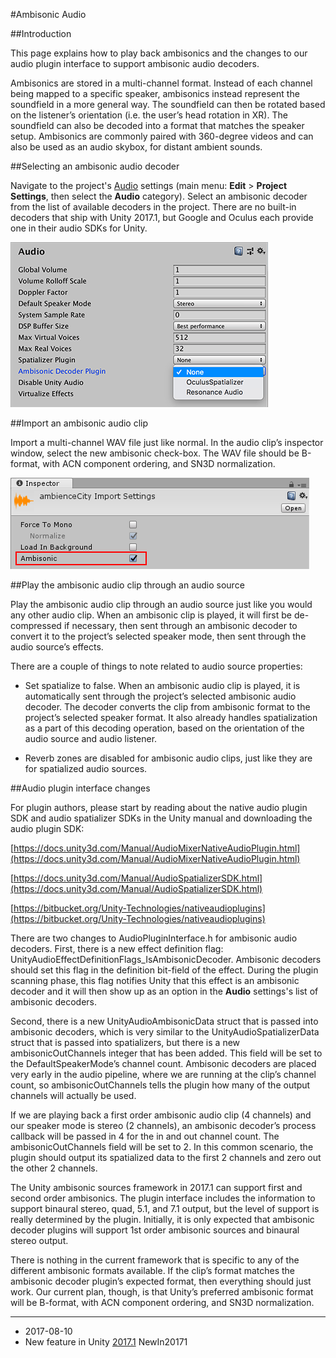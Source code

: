 #Ambisonic Audio

##Introduction

This page explains how to play back ambisonics and the changes to our audio plugin interface to support ambisonic audio decoders.

Ambisonics are stored in a multi-channel format. Instead of each channel being mapped to a specific speaker, ambisonics instead represent the soundfield in a more general way. The soundfield can then be rotated based on the listener’s orientation (i.e. the user’s head rotation in XR). The soundfield can also be decoded into a format that matches the speaker setup. Ambisonics are commonly paired with 360-degree videos and can also be used as an audio skybox, for distant ambient sounds.

 

##Selecting an ambisonic audio decoder

Navigate to the project's [Audio](class-AudioManager) settings (main menu: **Edit** > **Project Settings**, then select the **Audio** category). Select an ambisonic decoder from the list of available decoders in the project. There are no built-in decoders that ship with Unity 2017.1, but Google and Oculus each provide one in their audio SDKs for Unity.

![Ambisonic options in the Audio settings](../uploads/Main/AmbisonicAudioSettings.png)


##Import an ambisonic audio clip

Import a multi-channel WAV file just like normal. In the audio clip’s inspector window, select the new ambisonic check-box. The WAV file should be B-format, with ACN component ordering, and SN3D normalization.

![The Ambisonic checkbox in the audio clip inspector](../uploads/Main/AmbisonicAudioClipInspector.png)


##Play the ambisonic audio clip through an audio source

Play the ambisonic audio clip through an audio source just like you would any other audio clip. When an ambisonic clip is played, it will first be de-compressed if necessary, then sent through an ambisonic decoder to convert it to the project’s selected speaker mode, then sent through the audio source’s effects.

 There are a couple of things to note related to audio source properties:

* Set spatialize to false. When an ambisonic audio clip is played, it is automatically sent through the project’s selected ambisonic audio decoder. The decoder converts the clip from ambisonic format to the project’s selected speaker format. It also already handles spatialization as a part of this decoding operation, based on the orientation of the audio source and audio listener.

* Reverb zones are disabled for ambisonic audio clips, just like they are for spatialized audio sources.


##Audio plugin interface changes

For plugin authors, please start by reading about the native audio plugin SDK and audio spatializer SDKs in the Unity manual and downloading the audio plugin SDK:

[https://docs.unity3d.com/Manual/AudioMixerNativeAudioPlugin.html](https://docs.unity3d.com/Manual/AudioMixerNativeAudioPlugin.html)

[https://docs.unity3d.com/Manual/AudioSpatializerSDK.html](https://docs.unity3d.com/Manual/AudioSpatializerSDK.html)

[https://bitbucket.org/Unity-Technologies/nativeaudioplugins](https://bitbucket.org/Unity-Technologies/nativeaudioplugins)


There are two changes to AudioPluginInterface.h for ambisonic audio decoders. First, there is a new effect definition flag: UnityAudioEffectDefinitionFlags_IsAmbisonicDecoder. Ambisonic decoders should set this flag in the definition bit-field of the effect. During the plugin scanning phase, this flag notifies Unity that this effect is an ambisonic decoder and it will then show up as an option in the **Audio** settings's list of ambisonic decoders.

Second, there is a new UnityAudioAmbisonicData struct that is passed into ambisonic decoders, which is very similar to the UnityAudioSpatializerData struct that is passed into spatializers, but there is a new ambisonicOutChannels integer that has been added. This field will be set to the DefaultSpeakerMode’s channel count. Ambisonic decoders are placed very early in the audio pipeline, where we are running at the clip’s channel count, so ambisonicOutChannels tells the plugin how many of the output channels will actually be used.

If we are playing back a first order ambisonic audio clip (4 channels) and our speaker mode is stereo (2 channels), an ambisonic decoder’s process callback will be passed in 4 for the in and out channel count. The ambisonicOutChannels field will be set to 2. In this common scenario, the plugin should output its spatialized data to the first 2 channels and zero out the other 2 channels.

The Unity ambisonic sources framework in 2017.1 can support first and second order ambisonics. The plugin interface includes the information to support binaural stereo, quad, 5.1, and 7.1 output, but the level of support is really determined by the plugin. Initially, it is only expected that ambisonic decoder plugins will support 1st order ambisonic sources and binaural stereo output.

There is nothing in the current framework that is specific to any of the different ambisonic formats available. If the clip’s format matches the ambisonic decoder plugin’s expected format, then everything should just work. Our current plan, though, is that Unity’s preferred ambisonic format will be B-format, with ACN component ordering, and SN3D normalization.

----
* <span class="page-edit">2017-08-10  <!-- include IncludeTextNewPageNoEdit --></span>
 * <span class="page-history">New feature in Unity [2017.1](https://docs.unity3d.com/2017.1/Documentation/Manual/30_search.html?q=newin20171) <span class="search-words">NewIn20171</span></span>


